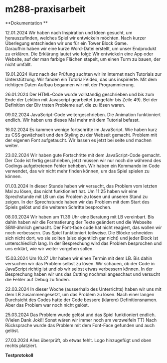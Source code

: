 # m288-praxisarbeit

**Dokumentation **

12.01.2024
Wir haben nach Inspiration und Ideen gesucht, um herauszufinden, welches Spiel wir entwickeln möchten.
Nach kurzer Überlegung entschieden wir uns für ein Tower Block Game.  
Daraufhin haben wir eine kurze Word-Datei erstellt, um unser Endprodukt zu erklären. 
Die Erklärung lautet wie folgt:
Wir entwickeln eine App oder Website, auf der man farbige Flächen stapelt, um einen Turm zu bauen, der nicht umfällt.

19.01.2024
Kurz nach der Prüfung suchten wir im Internet nach Tutorials zur Unterstützung.
Wir fanden ein Tutorial-Video, das uns inspirierte. Mit dem richtigen Daten Aufbau begannen wir mit der Programmierung.

26.01.2024
Der HTML-Code wurde vollständig geschrieben und bis zum Ende der Lektion mit Javascript gearbeitet (ungefähr bis Zeile 49). Bei der Definition der Div traten Probleme auf, die zu lösen waren.

09.02.2024
JavaScript-Code weitergeschrieben. Die Animation funktioniert endlich. Wir haben uns dieses Mal mehr mit dem Tutorial befasst.

16.02.2024
Es kammen wenige fortschritte im JavaScript. Wie haben kurz zu CSS gewächselt und den Styling zu der Webseit gemacht. Problem mit der eigenen Font aufgetaucht. Wir lassen es jetzt bei seite und machen weiter.

23.02.2024
Wir haben gute Fortschritte mit dem JavaScript-Code gemacht. Der Code ist fertig geschrieben, jetzt müssen wir nur noch die während des Codings aufgetretenen Fehler beheben. Wir haben ein Kommando im Code verwendet, das wir nicht mehr finden können, um das Spiel spielen zu können.

01.03.2024
In dieser Stunde haben wir versucht, das Problem vom letzten Mal zu lösen, das nicht funktioniert hat. Um 11:25 haben wir eine Sprechstunde mit LB um das Problem zu lösen und unseren Stand zu zeigen. In der Sprechstunde haben wir das Problem mit dem Start des Spiels gelöst und die weiteren Schritte besprochen.

08.03.2024
Wir haben um 11.39 Uhr eine Beratung mit LB vereinbart. Bis dahin haben wir die Formatierung der Texte geändert und die Webseite SBW-ähnlich gemacht. Der Font-face code hat nicht reagiert, das wollen wir noch verbessern. Das Spiel funktioniert teilweise. Die Blöcke schneiden sich nicht dort, wo sie sollten (also eigentlich gar nicht) und jeder Block ist unterschiedlich lang. In der Besprechung wird das Problem besprochen und uns erklärt, wie wir weiter vorgehen sollen.

15.03.2024
Um 10.27 Uhr haben wir einen Termin mit dem LB. Bis dahin versuchen wir das Problem selbst zu lösen. Wir schauen, ob der Code in JavaScript richtig ist und ob wir selbst etwas verbessern können. In der Besprechung haben wir uns das Cutting nochmal angeschaut und versucht die Fehler auf Debug zu finden.

22.03.2024
In dieser Woche (ausserhalb des Unterrichts) haben wir uns mit dem LB zusammengesetzt, um das Problem zu lösen. Nach einer langen Durchsicht des Codes hatte der Code bessere (klarere) Definitionsnamen. Aber das Problem war noch nicht gelöst.

25.03.2024
Das Problem wurde gelöst und das Spiel funktioniert endlich. (Vielen Dank Joki!! Sonst wären wir immer noch am verzweifeln TT) Nach Rücksprache wurde das Problem mit dem Font-Face gefunden und auch gelöst. 

27.03.2024
Alles überprüft, ob etwas fehlt. Logo hinzugefügt und oben rechts platziert.


**Testprotokoll**
